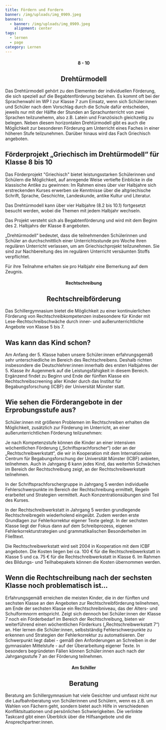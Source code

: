 ```yaml
---
title: Fördern und Fordern
banner: /img/uploads/img_0909.jpeg
banners:
  - banner: /img/uploads/img_0909.jpeg
    alignment: center
tags:
  - lernen
  - page
category: Lernen
---
```

<center><div class="title"><h4>8 - 10</h4><h2>Drehtürmodell</h2></div></center>

Das Drehtürmodell gehört zu den Elementen der individuellen Förderung, die sich speziell auf die Begabtenförderung beziehen. Es kommt oft bei der Sprachenwahl im WP I zur Klasse 7 zum Einsatz, wenn sich Schüler:innen und Schüler nach dem Vorschlag durch die Schule dafür entscheiden, jeweils nur mit der Hälfte der Stunden an Sprachunterricht von zwei Sprachen teilzunehemn, also z.B. Latein und Französisch gleichzeitig zu belegen. Neben diesem horizontalen Drehtürmodell gibt es auch die Möglichkeit zur besonderen Förderung am Unterricht eines Faches in einer höheren Stufe teilzunehmen. Darüber hinaus wird das Fach Griechisch angeboten. 

## Förderprojekt „Griechisch im Drehtürmodell“ für Klasse 8 bis 10

Das Förderprojekt "Griechisch" bietet leistungsstarken Schülerinnen und Schülern die Möglichkeit, auf anregende Weise vertiefte Einblicke in die klassische Antike zu gewinnen: Im Rahmen eines über vier Halbjahre sich erstreckenden Kurses erwerben sie Kenntnisse über die altgriechische Schrift, Sprache, Geschichte, Landeskunde, antike Kultur und Literatur. 

Das Drehtürmodell kann über vier Halbjahre (8.2 bis 10.1) fortgesetzt besucht werden, wobei die Themen mit jedem Halbjahr wechseln.  

Das Projekt versteht sich als Begabtenförderung und wird mit dem Beginn des 2. Halbjahrs der Klasse 8 angeboten. 

„Drehtürmodell“ bedeutet, dass die teilnehmenden Schülerinnen und Schüler an durchschnittlich einer Unterrichtsstunde pro Woche ihren regulären Unterricht verlassen, um am Griechischprojekt teilzunehmen. Sie sind zur Nachbereitung des im regulären Unterricht versäumten Stoffs verpflichtet. 

Für ihre Teilnahme erhalten sie pro Halbjahr eine Bemerkung auf dem Zeugnis.

<center><div class="title"><h4>Rechtschreibung</h4><h2>Rechtschreibförderung</h2></div></center>

Das Schillergymnasium bietet die Möglichkeit zu einer kontinuierlichen Förderung von Rechtschreibkompetenzen insbesondere für Kinder mit Lese-Rechtschreibschwäche durch inner- und außerunterrichtliche Angebote von Klasse 5 bis 7. 

## Was kann das Kind schon?

Am Anfang der 5. Klasse haben unsere Schüler:innen erfahrungsgemäß sehr unterschiedliche  im Bereich des Rechtschreibens. Deshalb richten insbesondere die Deutschlehrer:innen innerhalb des ersten Halbjahres der 5. Klasse ihr Augenmerk auf die Leistungsfähigkeit in diesem Bereich. Ergänzend findet zu Beginn und Ende der fünften Klasse ein Rechtschreibscreening aller Kinder durch das Institut für Begabungsforschung (ICBF) der Universität Münster statt.  

## Wie sehen die Förderangebote in der Erprobungsstufe aus?

Schüler:innen mit größeren Problemen im Rechtschreiben erhalten die Möglichkeit, zusätzlich zur Förderung im Unterricht, an einer außerunterrichtlichen Förderung teilzunehmen: 

Je nach Kompetenzstufe können die Kinder an einer intensiven wöchentlichen Förderung („Schriftsprachforscher“) oder an der „Rechtschreibwerkstatt“, die wir in Kooperation mit dem Internationalen Centrum für Begabungsforschung der Universität Münster (ICBF) anbieten, teilnehmen. Auch in Jahrgang 6 kann jedes Kind, das weiterhin Schwächen im Bereich der Rechtschreibung zeigt, an der Rechtschreibwerkstatt teilnehmen.  

In der Schriftsprachforschergruppe in Jahrgang 5 werden individuelle Fehlerschwerpunkte im Bereich der Rechtschreibung ermittelt, Regeln erarbeitet und Strategien vermittelt. Auch Konzentrationsübungen sind Teil des Kurses. 

In der Rechtschreibwerkstatt in Jahrgang 5 werden grundlegende Rechtschreibregeln wiederholend eingeübt. Zudem werden erste Grundlagen zur Fehlerkorrektur eigener Texte gelegt. In der sechsten Klasse liegt der Fokus dann auf dem Schreibprozess, eigenen Fehlerkorrekturstrategien und grammatikalischen Besonderheiten im Fließtext. 

Die Rechtschreibwerkstatt wird seit 2004 in Kooperation mit dem ICBF angeboten. Die Kosten liegen bei ca. 100 € für die Rechtschreibwerkstatt in Klasse 5 und ca. 75 € für die Rechtschreibwerkstatt in Klasse 6. Im Rahmen des Bildungs- und Teilhabepakets können die Kosten übernommen werden. 

## Wenn die Rechtschreibung nach der sechsten Klasse noch problematisch ist…

Erfahrungsgemäß erreichen die meisten Kinder, die in der fünften und sechsten Klasse an den Angeboten zur Rechtschreibförderung teilnehmen, am Ende der sechsten Klasse ein Rechtschreibniveau, das der Alters- und Schulformnorm entspricht. Zeigt sich dennoch bei Schüler:innen der Klasse 7 noch ein Förderbedarf im Bereich der Rechtschreibung, bieten wir weiterführend einen wöchentlichen Förderkurs („Rechtschreibwerkstatt 7“) an. Hier lernen die Schüler:innen, selbstständig Fehlerschwerpunkte zu erkennen und Strategien der Fehlerkorrektur zu automatisieren. Der Schwerpunkt liegt dabei - gemäß den Anforderungen an Schreiben in der gymnasialen Mittelstufe - auf der Überarbeitung eigener Texte. In besonders begründeten Fällen können Schüler:innen auch nach der Jahrgangsstufe 7 an der Förderung teilnehmen.

<center><div class="title"><h4>Am Schiller</h4><h2>Beratung</h2></div></center>

Beratung am Schillergymnasium hat viele Gesichter und umfasst nicht nur die Laufbahnberatung von Schülerinnen und Schülern, wenn es z.B. um Wahlen von Fächern geht, sondern bietet auch Hilfe in verschiedenen Konfliktsituationen und persönlichen Schwierigkeiten. Die verlinkte Taskcard gibt einen Überblick über die Hilfsangebote und die Ansprechpartner:innen.